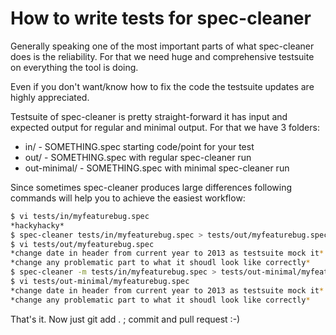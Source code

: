 How to write tests for spec-cleaner
===================================

Generally speaking one of the most important parts of what spec-cleaner does is
the reliability. For that we need huge and comprehensive testsuite on
everything the tool is doing.

Even if you don't want/know how to fix the code the testsuite updates are
highly appreciated.

Testsuite of spec-cleaner is pretty straight-forward it has input and expected
output for regular and minimal output. For that we have 3 folders:

+ in/ - SOMETHING.spec starting code/point for your test
+ out/ - SOMETHING.spec with regular spec-cleaner run
+ out-minimal/ - SOMETHING.spec with minimal spec-cleaner run

Since sometimes spec-cleaner produces large differences following commands will
help you to achieve the easiest workflow:

```bash
$ vi tests/in/myfeaturebug.spec
*hackyhacky*
$ spec-cleaner tests/in/myfeaturebug.spec > tests/out/myfeaturebug.spec
$ vi tests/out/myfeaturebug.spec
*change date in header from current year to 2013 as testsuite mock it*
*change any problematic part to what it shoudl look like correctly*
$ spec-cleaner -m tests/in/myfeaturebug.spec > tests/out-minimal/myfeaturebug.spec
$ vi tests/out-minimal/myfeaturebug.spec
*change date in header from current year to 2013 as testsuite mock it*
*change any problematic part to what it shoudl look like correctly*
```

That's it. Now just git add . ; commit and pull request :-)
